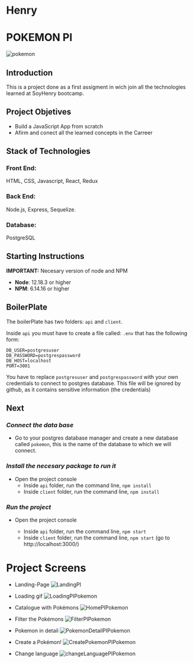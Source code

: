 # Henry

# POKEMON PI
![pokemon](https://user-images.githubusercontent.com/103390530/185762057-2273e910-72c0-477d-9cb0-6636ebf26caf.png)


## Introduction

This is a project done as a first assigment in wich join all the technologies learned at SoyHenry bootcamp.

## Project Objetives

- Build a JavaScript App from scratch
- Afirm and conect all the learned concepts in the Carreer

## Stack of Technologies

### Front End:

HTML, CSS, Javascript, React, Redux

### Back End:

Node.js, Express, Sequelize.

### Database:

PostgreSQL

## **Starting Instructions**

**IMPORTANT:** Necesary version of node and NPM

- **Node**: 12.18.3 or higher
- **NPM**: 6.14.16 or higher

## BoilerPlate

The boilerPlate has two folders: `api` and `client`.

Inside `api` you must have to create a file called: `.env`
that has the following form:

```
DB_USER=postgresuser
DB_PASSWORD=postgrespassword
DB_HOST=localhost
PORT=3001
```

You have to replace `postgresuser` and `postgrespassword` with your own credentials to connect to postgres database. This file will be ignored by github, as it contains sensitive information (the credentials)

## Next

### _Connect the data base_

- Go to your postgres database manager and create a new database called `pokemon`, this is the name of the database to which we will connect.

### _Install the necesary package to run it_

- Open the project console
  - Inside `api` folder, run the command line, `npm install`
  - Inside `client` folder, run the command line, `npm install`

### _Run the project_

- Open the project console

  - Inside `api` folder, run the command line, `npm start`
  - Inside `client` folder, run the command line, `npm start` (go to http://localhost:3000/)

# Project Screens

- Landing-Page
![LandingPI](https://user-images.githubusercontent.com/103390530/185762085-12e5f44b-6d9b-4c3f-9030-54ed50219197.png)

- Loading gif
![LoadingPIPokemon](https://user-images.githubusercontent.com/103390530/185762133-5283a35f-bfd4-4ad5-8a57-5320f3787d04.png)
- Catalogue with Pokémons
![HomePIPokemon](https://user-images.githubusercontent.com/103390530/185762144-e72ed078-e8fa-47a6-8643-b58fae18d378.png)
- Filter the Pokémons
![FilterPIPokemon](https://user-images.githubusercontent.com/103390530/185762186-4f12dcb7-d604-4452-8c47-b1076496931c.png)
- Pokemon in detail
![PokemonDetailPIPokemon](https://user-images.githubusercontent.com/103390530/185762195-e1673b0a-9be6-425f-b2e9-58df74029f0e.png)
- Create a Pokémon!
![CreatePokemonPIPokemon](https://user-images.githubusercontent.com/103390530/185762241-203c24c3-b474-446e-8124-b0a0c008e0fe.png)
- Change language
![changeLanguagePIPokemon](https://user-images.githubusercontent.com/103390530/185762257-22f8eb1e-54f8-403d-a0a6-69cb77955ed0.png)


